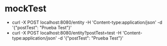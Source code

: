 # mockTest
- curl -X POST localhost:8080/entity -H 'Content-type:application/json' -d '{"postTest": "Prueba Test"}'
- curl -X POST localhost:8080/entity?postTest=test -H 'Content-type:application/json' -d '{"postTest": "Prueba Test"}'
